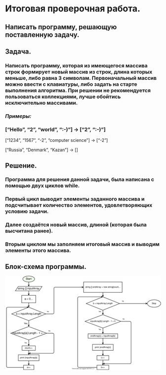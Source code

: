 # **Итоговая проверочная работа.**

## **Написать программу, решающую поставленную задачу.**

## Задача. 
### Написать программу, которая из имеющегося массива строк формирует новый массив из строк, длина которых меньше, либо равна 3 символам. Первоначальный массив можно ввести с клавиатуры, либо задать на старте выполнения алгоритма. При решении не рекомендуется пользоваться коллекциями, лучше обойтись исключительно массивами.

### *Примеры:*

### [“Hello”, “2”, “world”, “:-)”] → [“2”, “:-)”]

[“1234”, “1567”, “-2”, “computer science”] → [“-2”]

[“Russia”, “Denmark”, “Kazan”] → []

## Решение.
### Программа для решения данной задачи, была написана с помощью двух циклов **while**.
### **Первый цикл** выводит элементы заданного массива и подсчитывает количество элементов, удовлетворяющих условию задачи.
### Далее создаётся новый массив, длиной (которая была высчитана ранее).
### **Вторым циклом** мы заполняем итоговый массив и выводим элементы этого массива.

## **Блок-схема программы.**
![](001.drawio.svg)
